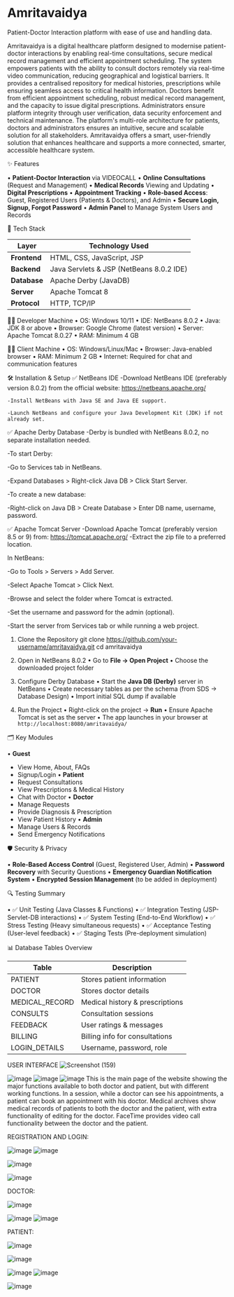 # Amritavaidya
Patient-Doctor Interaction platform with ease of use and handling data.

Amritavaidya is a digital healthcare platform designed to modernise patient-doctor interactions by enabling real-time consultations, secure medical record management and efficient appointment scheduling.
The system empowers patients with the ability to consult doctors remotely via real-time video communication, reducing geographical and logistical barriers. It provides a centralised repository for medical histories, prescriptions while ensuring seamless access to critical health information. Doctors benefit from efficient appointment scheduling, robust medical record management, and the capacity to issue digital prescriptions.
Administrators ensure platform integrity through user verification, data security enforcement and technical maintenance. The platform's multi-role architecture for patients, doctors and administrators ensures an intuitive, secure and scalable solution for all stakeholders.
Amritavaidya offers a smart, user-friendly solution that enhances healthcare  and supports a more connected, smarter, accessible healthcare system.


✨ Features

•	**Patient-Doctor Interaction** via VIDEOCALL
•	**Online Consultations** (Request and Management)
•	**Medical Records** Viewing and Updating
•	**Digital Prescriptions**
•	**Appointment Tracking**
•	**Role-based Access**: Guest, Registered Users (Patients & Doctors), and Admin
•	**Secure Login, Signup, Forgot Password**
•	**Admin Panel** to Manage System Users and Records


🧱 Tech Stack

| Layer        | Technology Used                          |
|--------------|------------------------------------------|
| **Frontend** | HTML, CSS, JavaScript, JSP               |
| **Backend**  | Java Servlets & JSP (NetBeans 8.0.2 IDE) |
| **Database** | Apache Derby (JavaDB)                    |
| **Server**   | Apache Tomcat 8                          |
| **Protocol** | HTTP, TCP/IP                             |

🧑‍💻 Developer Machine
•	OS: Windows 10/11
•	IDE: NetBeans 8.0.2
•	Java: JDK 8 or above
•	Browser: Google Chrome (latest version)
•	Server: Apache Tomcat 8.0.27
•	RAM: Minimum 4 GB

🧑‍⚕️ Client Machine
•	OS: Windows/Linux/Mac
•	Browser: Java-enabled browser
•	RAM: Minimum 2 GB
•	Internet: Required for chat and communication features


🛠️ Installation & Setup
✅ NetBeans IDE
    -Download NetBeans IDE (preferably version 8.0.2) from the official website: https://netbeans.apache.org/

    -Install NetBeans with Java SE and Java EE support.

    -Launch NetBeans and configure your Java Development Kit (JDK) if not already set.

✅ Apache Derby Database
  -Derby is bundled with NetBeans 8.0.2, no separate installation needed.

  -To start Derby:

  -Go to Services tab in NetBeans.

  -Expand Databases > Right-click Java DB > Click Start Server.

  -To create a new database:

  -Right-click on Java DB > Create Database > Enter DB name, username, password.

✅ Apache Tomcat Server
    -Download Apache Tomcat (preferably version 8.5 or 9) from: https://tomcat.apache.org/
    -Extract the zip file to a preferred location.
    
  In NetBeans:

  -Go to Tools > Servers > Add Server.

  -Select Apache Tomcat > Click Next.

  -Browse and select the folder where Tomcat is extracted.

  -Set the username and password for the admin (optional).

  -Start the server from Services tab or while running a web project.

1. Clone the Repository
git clone https://github.com/your-username/amritavaidya.git
cd amritavaidya

2. Open in NetBeans 8.0.2
•	Go to **File → Open Project**
•	Choose the downloaded project folder

3. Configure Derby Database
•	Start the **Java DB (Derby)** server in NetBeans
•	Create necessary tables as per the schema (from SDS → Database Design)
•	Import initial SQL dump if available

4. Run the Project
•	Right-click on the project → **Run**
•	Ensure Apache Tomcat is set as the server
•	The app launches in your browser at `http://localhost:8080/amritavaidya/`


🗂️ Key Modules

•	**Guest**
  - View Home, About, FAQs
  - Signup/Login
•	**Patient**
  - Request Consultations
  - View Prescriptions & Medical History
  - Chat with Doctor
•	**Doctor**
  - Manage Requests
  - Provide Diagnosis & Prescription
  - View Patient History
•	**Admin**
  - Manage Users & Records
  - Send Emergency Notifications


🛡️ Security & Privacy

•	**Role-Based Access Control** (Guest, Registered User, Admin)
•	**Password Recovery** with Security Questions
•	**Emergency Guardian Notification System**
•	**Encrypted Session Management** (to be added in deployment)


🔍 Testing Summary

•	✅ Unit Testing (Java Classes & Functions)
•	✅ Integration Testing (JSP-Servlet-DB interactions)
•	✅ System Testing (End-to-End Workflow)
•	✅ Stress Testing (Heavy simultaneous requests)
•	✅ Acceptance Testing (User-level feedback)
•	✅ Staging Tests (Pre-deployment simulation)


📊 Database Tables Overview

| Table             | Description                    |
|------------------|---------------------------------|
| PATIENT          | Stores patient information      |
| DOCTOR           | Stores doctor details           |
| MEDICAL_RECORD   | Medical history & prescriptions |
| CONSULTS         | Consultation sessions           |
| FEEDBACK         | User ratings & messages         |
| BILLING          | Billing info for consultations  |
| LOGIN_DETAILS    | Username, password, role        |

USER INTERFACE
![Screenshot (159)](https://github.com/user-attachments/assets/7371daa5-5bd6-40f0-9f56-3379aa4f2eae)

![image](https://github.com/user-attachments/assets/cbe407df-a3df-4685-99a4-c40441fbf9fe)
![image](https://github.com/user-attachments/assets/90ece63c-e352-4fe0-818d-002e3b4a7492)
![image](https://github.com/user-attachments/assets/1b6ab7fb-57cf-4fff-99c8-e0589b76d41e)
This is the main page of the website showing the major functions available to both doctor and patient, but with different working functions. In a session, while a doctor can see his appointments, a patient can book an appointment with his doctor. Medical archives show medical records of patients to both the doctor and the patient, with extra functionality of editing for the doctor. FaceTime provides video call functionality between the doctor and the patient. 

REGISTRATION AND LOGIN:

![image](https://github.com/user-attachments/assets/88e2740f-0214-4cc3-9723-1d639cfda8ec)
![image](https://github.com/user-attachments/assets/e073106e-7571-4159-b631-5ed1c03508d4)

![image](https://github.com/user-attachments/assets/9d7ad7af-4603-4740-97ef-f24bab750d7a)

![image](https://github.com/user-attachments/assets/0730bc2e-37d6-41a9-bdae-a3348efe4554)


DOCTOR:

![image](https://github.com/user-attachments/assets/acb79f18-e328-4df5-accc-a2ffdc8257cd)

![image](https://github.com/user-attachments/assets/0c6c157d-0dd9-4d74-a565-1381525642fc)
![image](https://github.com/user-attachments/assets/3266f2ab-16fd-4c48-ab34-43168581eac6)


PATIENT:

![image](https://github.com/user-attachments/assets/950c3d29-8cf1-43f7-be7a-19b7c91b881b)

![image](https://github.com/user-attachments/assets/ca4b0bb3-844a-49eb-97ba-6968aa95cecf)

![image](https://github.com/user-attachments/assets/4415f2a4-f3b9-4ce3-bfe2-1c96b8249720)
![image](https://github.com/user-attachments/assets/d661b03d-93ed-4aae-ba4b-778316c53b6c)

![image](https://github.com/user-attachments/assets/090bf784-09f0-40e5-8ece-f1a05caee2cd)



